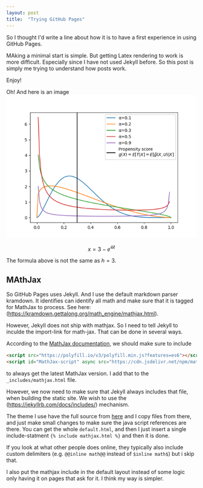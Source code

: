 ```yaml
---
layout: post
title:  "Trying GitHub Pages"
---
```

So I thought I'd write a line about how it is to have a first experience in using GitHub Pages.

MAking a minimal start is simple. But getting Latex rendering to work is more difficult. Especially since I have not used Jekyll before.
So this post is simply me trying to understand how posts work. 

Enjoy!


Oh! And here is an image ![Some curves in  achart](/assets/betas.png)


$$x=3-e^{4\ell}$$

The formula above is not the same as $h=3$.


## MAthJax
So GitHub Pages uses Jekyll. And I use the default markdown parser kramdown.
It identifies can identify all math and make sure that it is tagged for MathJax to process. See here: (https://kramdown.gettalong.org/math_engine/mathjax.html).

However, Jekyll does not ship with mathjax. So I need to tell Jekyll to inculde the import-link for math-jax.
That can be done in several ways. 

According to the [MathJax documentation](https://www.mathjax.org/#gettingstarted), we should make sure to include 
```html
<script src="https://polyfill.io/v3/polyfill.min.js?features=es6"></script>
<script id="MathJax-script" async src="https://cdn.jsdelivr.net/npm/mathjax@3/es5/tex-mml-chtml.js"></script>
```
to always get the latest MathJax version. I add that to the `_includes/mathjax.html` file.

However, we now need to make sure that Jekyll always includes that file, when building the static site. We wish to use the (https://jekyllrb.com/docs/includes/) mechanism.

The theme I use have the full source from [here](https://github.com/pages-themes/minimal) and I copy files from there, and just make small changes to make sure the java script references are there. You can get the whole `default.html`, and then I just insert a single include-statment `{% include mathjax.html %}` and then it is done.

If you look at what other people does online, they typically also include custom delimiters (e.g. `@@inline math@@` instead of `$inline math$`) but i skip that.

I also put the mathjax include in the default layout instead of some logic only having it on pages that ask for it. I think my way is simpler.
